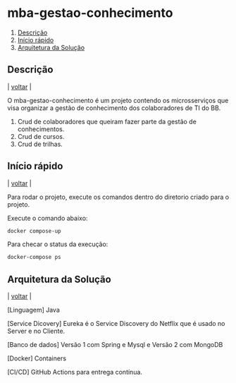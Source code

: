 # mba-gestao-conhecimento

1. [Descrição](#descrição)
2. [Início rápido](#início-rápido)
3. [Arquitetura da Solução](#arquitetura-da-solução)

## Descrição
|  [voltar](#mba-gestao-conhecimento)                      |

O mba-gestao-conhecimento é um projeto contendo os microsserviços que visa organizar a gestão de conhecimento dos colaboradores de TI do BB.

1. Crud de colaboradores que queiram fazer parte da gestão de conhecimentos.
2. Crud de cursos. 
3. Crud de trilhas.

## Início rápido
|  [voltar](#mba-gestao-conhecimento)                      |

Para rodar o projeto, execute os comandos dentro do diretorio criado para o projeto.

Execute o comando abaixo:
``` bash
docker compose-up          
```

Para checar o status da execução:

``` bash
docker-compose ps
```

## Arquitetura da Solução
|  [voltar](#mba-gestao-conhecimento)                      |

[Linguagem] Java 

[Service Dicovery] Eureka é o Service Discovery do Netflix que é usado no Server e no Cliente.

[Banco de dados] Versão 1 com Spring e Mysql e Versão 2 com MongoDB 

[Docker] Containers

[CI/CD] GitHub Actions para entrega contínua.
